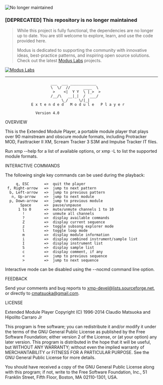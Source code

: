 ![No longer maintained](https://img.shields.io/badge/Maintenance-OFF-red.svg)
### [DEPRECATED] This repository is no longer maintained
> While this project is fully functional, the dependencies are no longer up to date. You are still welcome to explore, learn, and use the code provided here.
>
> Modus is dedicated to supporting the community with innovative ideas, best-practice patterns, and inspiring open source solutions. Check out the latest [Modus Labs](https://labs.moduscreate.com?utm_source=github&utm_medium=readme&utm_campaign=deprecated) projects.

[![Modus Labs](https://res.cloudinary.com/modus-labs/image/upload/h_80/v1531492623/labs/logo-black.png)](https://labs.moduscreate.com?utm_source=github&utm_medium=readme&utm_campaign=deprecated)

---

                         ___  ___ ____________  
                         \  \/  //      ____  \ 
                          >    <|  Y Y  \ |_>  >
                         /__/\   __|_|  /  ___/ 
                              \_/     \/|_|    
                E x t e n d e d   M o d u l e   P l a y e r

			      Version 4.0


OVERVIEW

This is the Extended Module Player, a portable module player that plays
over 90 mainstream and obscure module formats, including Protracker MOD,
Fasttracker II XM, Scream Tracker 3 S3M and Impulse Tracker IT files.

Run xmp --help for a list of available options, or xmp -L to list the
supported module formats.


INTERACTIVE COMMANDS

The following single key commands can be used during the playback:

         q, ESC       =>  quit the player
     f, Right-arrow   =>  jump to next pattern
      b, Left-arrow   =>  jump to previous pattern
       n, Up-arrow    =>  jump to next module
      p, Down-arrow   =>  jump to previous module
           Space      =>  pause/unpause
          1 to 0      =>  mute/unmute channels 1 to 10
            !         =>  unmute all channels
            ?         =>  display available commands
            Z         =>  display current sequence
            z         =>  toggle subsong explorer mode
            l         =>  toggle loop mode
            m         =>  display module information
            i         =>  display combined instrument/sample list
            I         =>  display instrument list
            S         =>  display sample list
            c         =>  display comment, if any
            <         =>  jump to previous sequence
            >         =>  jump to next sequence

Interactive mode can be disabled using the --nocmd command line option.


FEEDBACK

Send your comments and bug reports to xmp-devel@lists.sourceforge.net, or
directly to cmatsuoka@gmail.com.


LICENSE

Extended Module Player
Copyright (C) 1996-2014 Claudio Matsuoka and Hipolito Carraro Jr

This program is free software; you can redistribute it and/or modify it under
the terms of the GNU General Public License as published by the Free Software
Foundation; either version 2 of the License, or (at your option) any later
version. This program is distributed in the hope that it will be useful, but
WITHOUT ANY WARRANTY; without even the implied warranty of MERCHANTABILITY or
FITNESS FOR A PARTICULAR PURPOSE. See the GNU General Public License for more
details.

You should have received a copy of the GNU General Public License along
with this program; if not, write to the Free Software Foundation, Inc.,
51 Franklin Street, Fifth Floor, Boston, MA  02110-1301, USA.

